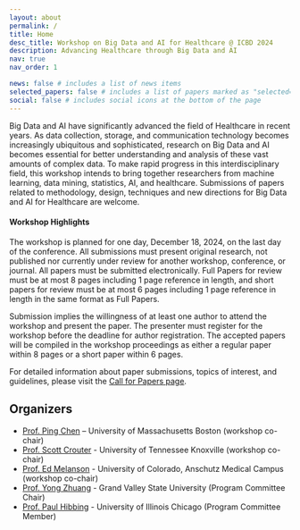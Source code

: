 ```yaml
---
layout: about
permalink: /
title: Home
desc_title: Workshop on Big Data and AI for Healthcare @ ICBD 2024
description: Advancing Healthcare through Big Data and AI
nav: true
nav_order: 1

news: false # includes a list of news items
selected_papers: false # includes a list of papers marked as "selected={true}"
social: false # includes social icons at the bottom of the page
---
```


Big Data and AI have significantly advanced the field of Healthcare in recent years. As data collection, storage, and communication technology becomes increasingly ubiquitous and sophisticated, research on Big Data and AI becomes essential for better understanding and analysis of these vast amounts of complex data. To make rapid progress in this interdisciplinary field, this workshop intends to bring together researchers from machine learning, data mining, statistics, AI, and healthcare. Submissions of papers related to methodology, design, techniques and new directions for Big Data and AI for Healthcare are welcome.

#### Workshop Highlights

The workshop is planned for one day, December 18, 2024, on the last day of the conference. All submissions must present original research, not published nor currently under review for another workshop, conference, or journal. All papers must be submitted electronically. Full Papers for review must be at most 8 pages including 1 page reference in length, and short papers for review must be at most 6 pages including 1 page reference in length in the same format as Full Papers.

Submission implies the willingness of at least one author to attend the workshop and present the paper. The presenter must register for the workshop before the deadline for author registration. The accepted papers will be compiled in the workshop proceedings as either a regular paper within 8 pages or a short paper within 6 pages.

For detailed information about paper submissions, topics of interest, and guidelines, please visit the [Call for Papers page](./cfp/).

## Organizers

- [Prof. Ping Chen](https://www.cs.umb.edu/~pchen/) – University of Massachusetts Boston (workshop co-chair)
- [Prof. Scott Crouter](https://krss.utk.edu/faculty-staff/scott-e-crouter-ph-d/) - University of Tennessee Knoxville (workshop co-chair)
- [Prof. Ed Melanson](https://som.cuanschutz.edu/Profiles/Faculty/Profile/476) - University of Colorado, Anschutz Medical Campus (workshop co-chair)
- [Prof. Yong Zhuang](https://yong-zhuang.github.io/) - Grand Valley State University (Program Committee Chair)
- [Prof. Paul Hibbing](https://ahs.uic.edu/kinesiology-nutrition/directory/hibbing-paul/) - University of Illinois Chicago (Program Committee Member)
